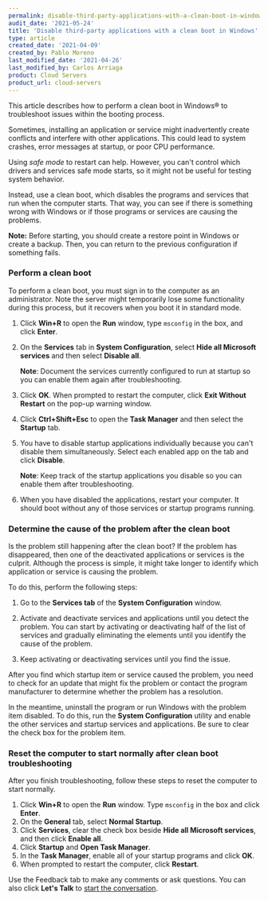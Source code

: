 ```yaml
---
permalink: disable-third-party-applications-with-a-clean-boot-in-windows/
audit_date: '2021-05-24'
title: 'Disable third-party applications with a clean boot in Windows'
type: article
created_date: '2021-04-09'
created_by: Pablo Moreno
last_modified_date: '2021-04-26'
last_modified_by: Carlos Arriaga
product: Cloud Servers
product_url: cloud-servers
---
```


This article describes how to perform a clean boot in Windows&reg; to troubleshoot
issues within the booting process.

Sometimes, installing an application or service might inadvertently create conflicts
and interfere with other applications. This could lead to system crashes, error
messages at startup, or poor CPU performance.

Using *safe mode* to restart can help. However, you can't control which drivers and
services safe mode starts, so it might not be useful for testing system behavior.

Instead, use a clean boot, which disables the programs and services that run when
the computer starts. That way, you can see if there is something wrong with Windows
or if those programs or services are causing the problems.

**Note:** Before starting, you should create a restore point in Windows or create
a backup. Then, you can return to the previous configuration if something fails.

### Perform a clean boot

To perform a clean boot, you must sign in to the computer as an administrator. Note
the server might temporarily lose some functionality during this process, but it
recovers when you boot it in standard mode.

1. Click **Win+R** to open the **Run** window, type `msconfig` in the box, and
   click **Enter**.

2. On the **Services** tab in **System Configuration**, select
   **Hide all Microsoft services** and then select **Disable all**.

   **Note**: Document the services currently configured to run at startup
   so you can enable them again after troubleshooting.

3. Click **OK**. When prompted to restart the computer, click
   **Exit Without Restart** on the pop-up warning window.

4. Click **Ctrl+Shift+Esc** to open the **Task Manager** and then select
   the **Startup** tab.

5. You have to disable startup applications individually because you can't
   disable them simultaneously. Select each enabled app on the tab and click
   **Disable**.

   **Note**: Keep track of the startup applications you disable so you
   can enable them after troubleshooting.

6. When you have disabled the applications, restart your computer. It should
   boot without any of those services or startup programs running.

### Determine the cause of the problem after the clean boot

Is the problem still happening after the clean boot? If the problem has disappeared,
then one of the deactivated applications or services is the culprit. Although the
process is simple, it might take longer to identify which application or service
is causing the problem.

To do this, perform the following steps:

1. Go to the **Services tab** of the **System Configuration** window. 

2. Activate and deactivate services and applications until you detect the problem.
   You can start by activating or deactivating half of the list of services and
   gradually eliminating the elements until you identify the cause of the problem.
   
3. Keep activating or deactivating services until you find the issue.

After you find which startup item or service caused the problem, you need to check
for an update that might fix the problem or contact the program manufacturer to
determine whether the problem has a resolution.

In the meantime, uninstall the program or run Windows with the problem item disabled.
To do this, run the **System Configuration** utility and enable the other services and
startup services and applications.  Be sure to clear the check box for the problem item.

### Reset the computer to start normally after clean boot troubleshooting

After you finish troubleshooting, follow these steps to reset the computer to start normally. 

1. Click **Win+R** to open the **Run** window. Type `msconfig` in the box and click **Enter**.
2. On the **General** tab, select **Normal Startup**.
3. Click **Services**, clear the check box beside **Hide all Microsoft services**, and
   then click **Enable all**.
4. Click **Startup** and **Open Task Manager**.
5. In the **Task Manager**, enable all of your startup programs and click **OK**.
6. When prompted to restart the computer, click **Restart**.

Use the Feedback tab to make any comments or ask questions. You can also click
**Let's Talk** to [start the conversation](https://www.rackspace.com/). 
